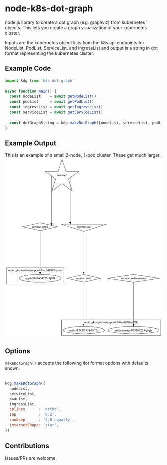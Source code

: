 # node-k8s-dot-graph

node.js library to create a dot graph (e.g. graphviz) from kubernetes objects. This lets you create a graph visualization of your kubernetes cluster.

Inputs are the kubernetes object lists from the k8s api endpoints for NodeList, PodList, ServiceList, and IngressList and output is a string in dot format representing the kubernetes cluster.

## Example Code

```javascript
import kdg from 'k8s-dot-graph'

async function main() {
  const nodeList    = await getNodeList()
  const podList     = await getPodList()
  const ingressList = await getIngressList()
  const serviceList = await getServiceList()

  const dotGraphString = kdg.makeDotGraph({nodeList, serviceList, podList, ingressList})
}

```

## Example Output

This is an example of a small 2-node, 3-pod cluster. These get much larger.
![Example output](https://github.com/chrishiestand/node-k8s-dot-graph/raw/master/test/screenshot.png)

## Options

`makeDotGraph()` accepts the following dot format options with defaults shown:

```javascript

kdg.makeDotGraph({
  nodeList,
  serviceList,
  podList,
  ingressList,
  splines      : 'ortho',
  sep          : '6.2',
  ranksep      : '2.0 equally',
  internetShape: 'star',
})

```
## Contributions

Issues/PRs are welcome.
